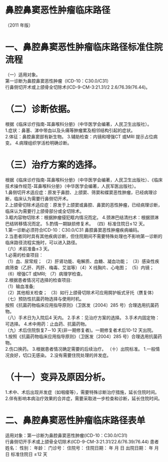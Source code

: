 # 鼻腔鼻窦恶性肿瘤临床路径  
（2011 年版）  
#     一、鼻腔鼻窦恶性肿瘤临床路径标准住院流程  
（一）适用对象。  
第一诊断为鼻腔鼻窦恶性肿瘤（ICD-10：C30.0/C31）  
行鼻侧切开术或上颌骨全切除术(ICD-9-CM-3:21.31/2 2.6/76.39/76.44)。  
#     （二）诊断依据。  
根据《临床诊疗指南-耳鼻喉科分册》（中华医学会编著，人民卫生出版社）。  
1.症状：鼻塞、涕中带血以及头痛等肿瘤累及相邻结构引起的症状。  
2.体征：鼻腔鼻窦部有新生物。  3.辅助检查：内镜和增强CT 或MRI 提示占位病变。 4.病理组织学活检明确诊断。  
#     （三）治疗方案的选择。  
根据《临床诊疗指南-耳鼻喉科分册》（中华医学会编著，人民卫生出版社）、《临床技术操作规范-耳鼻喉科分册》（中华医学会编著，人民军医出版社）。  
1.鼻侧切开术适应症：原发于鼻腔、上颌窦、筛窦和蝶窦恶性肿瘤，已经病理诊断，临床认为需要行鼻侧切开术。  
2.上颌骨切除术适应症：原发于上颌窦或鼻腔、鼻窦的恶性肿瘤，已经病理诊断，临床认为需要行上颌骨部分或全切除术。  
3.眶内容物切除术：根据肿瘤侵犯眶内情况而定。 4.颈淋巴结清扫术：根据颈淋巴结转移情况而定。 5.酌情一期缺损修复术。 
     （四）标准住院日$\leqslant\!12$ 天。  
1.第一诊断必须符合ICD-10：C30.0/C31 鼻腔鼻窦恶性肿瘤疾病编码。  
2.当患者同时具有其他疾病诊断，但住院期间不需要特殊处理也不影响第一诊断的临床路径流程实施时，可以进入路径。  
（六）术前准备$\leqslant\!3$ 天。  
1.必需的检查项目：  
（1）血、尿常规； （2）肝肾功能、电解质、血糖、凝血功能； （3）感染性疾病筛查（乙肝、丙肝、梅毒、艾滋等）（4）X 线胸片、心电图； （5）内镜； （6）增强CT 或MRI; （7）病理学检查。  
2.根据患者情况可选择的检查项目:  
（1）输血准备;  
（2）其他相关检查； （3）如行上颌骨切除术可应用腭护板式牙托（赝复体）  
（七）预防性抗菌药物选择与使用时机。  
按照《抗菌药物临床应用指导原则》（卫医发〔2004〕285 号）合理选用抗菌药物。  
（八）手术日为入院后4 天内。  2.手术：见治疗方案的选择。  3.手术内固定物：可选择。  4.术中用药：止血药、抗菌药物。  
（九）术后住院恢复7－10 天(非一期修复者)。一期修复者术后10-12 天出院。  
1.按照《抗菌药物临床应用指导原则》（卫医发〔2004〕285 号）合理选用抗菌药物。  
2.伤口换药。 3.根据患者情况确定需要的后续治疗。     （十）出院标准。  1.一般情况良好，切口无感染。  2.没有需要住院处理的并发症。  
#     （十一）变异及原因分析。  
1.术中、术后出现并发症（如咽瘘等），需要特殊诊断治疗措施，延长住院时间。  
2.伴有影响本病治疗效果的合并症，需要采取进一步检查和诊断，延长住院时间。  
# 二、鼻腔鼻窦恶性肿瘤临床路径表单  
适用对象：第一诊断为鼻腔鼻窦恶性肿瘤(ICD-10：C30.0/C31)  
行鼻侧切开手术或上颌骨全切除术(ICD-9-CM-3:21.31/22.6/76.39/76.44)  患者姓名：             性别：     年龄：    门诊号：      住院号：             住院日期：    年    月    日  出院日期：    年    月    日  标准住院日 $\leqslant\!12$ 天  
